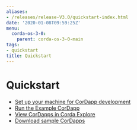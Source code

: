 ```yaml
---
aliases:
- /releases/release-V3.0/quickstart-index.html
date: '2020-01-08T09:59:25Z'
menu:
  corda-os-3-0:
    parent: corda-os-3-0-main
tags:
- quickstart
title: Quickstart
---
```



# Quickstart


* [Set up your machine for CorDapp development](getting-set-up.md)
* [Run the Example CorDapp](tutorial-cordapp.md)
* [View CorDapps in Corda Explore](http://explore.corda.zone/)
* [Download sample CorDapps](https://www.corda.net/samples/)

